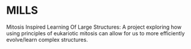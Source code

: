 # MILLS
Mitosis Inspired Learning Of Large Structures: A project exploring how using principles of eukariotic mitosis can allow for us to more efficiently evolve/learn complex structures.

